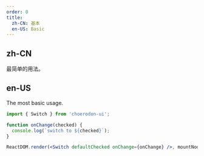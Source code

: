 ```yaml
---
order: 0
title:
  zh-CN: 基本
  en-US: Basic
---
```


## zh-CN

最简单的用法。

## en-US

The most basic usage.

```jsx
import { Switch } from 'choerodon-ui';

function onChange(checked) {
  console.log(`switch to ${checked}`);
}

ReactDOM.render(<Switch defaultChecked onChange={onChange} />, mountNode);
```

<style>
.c7n-switch {
  margin-bottom: 8px;
}
</style>
